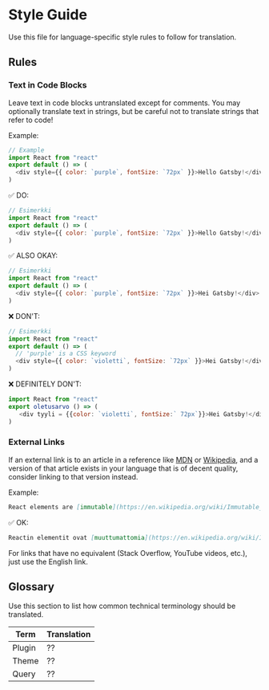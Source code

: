 # Style Guide

Use this file for language-specific style rules to follow for translation.

## Rules

### Text in Code Blocks

Leave text in code blocks untranslated except for comments. You may optionally translate text in strings, but be careful not to translate strings that refer to code!

Example:

```js
// Example
import React from "react"
export default () => (
  <div style={{ color: `purple`, fontSize: `72px` }}>Hello Gatsby!</div>
)
```

✅ DO:

```js
// Esimerkki
import React from "react"
export default () => (
  <div style={{ color: `purple`, fontSize: `72px` }}>Hello Gatsby!</div>
)
```

✅ ALSO OKAY:

```js
// Esimerkki
import React from "react"
export default () => (
  <div style={{ color: `purple`, fontSize: `72px` }}>Hei Gatsby!</div>
)
```

❌ DON'T:

```js
// Esimerkki
import React from "react"
export default () => (
  // 'purple' is a CSS keyword
  <div style={{ color: `violetti`, fontSize: `72px` }}>Hei Gatsby!</div>
)
```

❌ DEFINITELY DON'T:

```js
import React from "react"
export oletusarvo () => (
   <div tyyli = {{color: `violetti`, fontSize:` 72px`}}>Hei Gatsby!</div>
)
```

### External Links

If an external link is to an article in a reference like [MDN] or [Wikipedia], and a version of that article exists in your language that is of decent quality, consider linking to that version instead.

[mdn]: https://developer.mozilla.org/en-US/
[wikipedia]: https://en.wikipedia.org/wiki/Main_Page

Example:

```md
React elements are [immutable](https://en.wikipedia.org/wiki/Immutable_object).
```

✅ OK:

```md
Reactin elementit ovat [muuttumattomia](https://en.wikipedia.org/wiki/Immutable_object).
```

For links that have no equivalent (Stack Overflow, YouTube videos, etc.), just use the English link.

## Glossary

Use this section to list how common technical terminology should be translated.

| Term   | Translation |
| ------ | ----------- |
| Plugin | ??          |
| Theme  | ??          |
| Query  | ??          |
